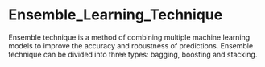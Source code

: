 # Ensemble_Learning_Technique
Ensemble technique is a method of combining multiple machine learning models to improve the accuracy and robustness of predictions. Ensemble technique can be divided into three types: bagging, boosting and stacking. 
